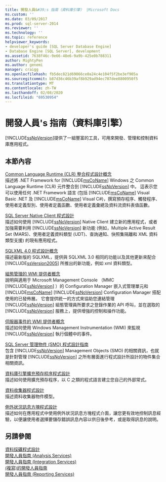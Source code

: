 ```yaml
---
title: 開發人員&#39;s 指南（資料庫引擎） |Microsoft Docs
ms.custom: ''
ms.date: 03/09/2017
ms.prod: sql-server-2014
ms.reviewer: ''
ms.technology: ''
ms.topic: reference
helpviewer_keywords:
- developer's guide [SQL Server Database Engine]
- Database Engine [SQL Server], development
ms.assetid: 7638f46c-9e66-48e6-9a9b-425e0b788311
author: MightyPen
ms.author: genemi
manager: craigg
ms.openlocfilehash: fb5dec821d69066ce0a24c4e104f5f2be3ef905a
ms.sourcegitcommit: b87d36c46b39af8b929ad94ec707dee8800950f5
ms.translationtype: MT
ms.contentlocale: zh-TW
ms.lasthandoff: 02/08/2020
ms.locfileid: "69530954"
---
```

# <a name="developer39s-guide-database-engine"></a>開發人員&#39;s 指南（資料庫引擎）
  [!INCLUDE[ssNoVersion](../includes/ssnoversion-md.md)]提供了一組豐富的工具，可用來開發、管理和控制資料庫應用程式。  
  
## <a name="in-this-section"></a>本節內容  
 [Common Language Runtime &#40;CLR&#41; 整合程式設計概念](clr-integration/common-language-runtime-clr-integration-programming-concepts.md)  
 描述將 .NET Framework for [!INCLUDE[msCoName](../includes/msconame-md.md)] Windows 之 Common Language Runtime (CLR) 元件整合到 [!INCLUDE[ssNoVersion](../includes/ssnoversion-md.md)] 中。 這表示您可以使用任何 .NET Framework 語言 (包括 [!INCLUDE[msCoName](../includes/msconame-md.md)] Visual Basic .NET 及 [!INCLUDE[msCoName](../includes/msconame-md.md)] Visual C#)，撰寫預存程序、觸發程序、使用者定義型別、使用者定義函數、使用者定義彙總及資料流資料表值函數。  
  
 [SQL Server Native Client 程式設計](native-client/sql-server-native-client-programming.md)  
 描述如何使用 [!INCLUDE[ssNoVersion](../includes/ssnoversion-md.md)] Native Client 建立新的應用程式，或者加強需要利用 [!INCLUDE[ssNoVersion](../includes/ssnoversion-md.md)] 新功能 (例如，Multiple Active Result Set (MARS)、使用者定義資料類型 (UDT)、查詢通知、快照集隔離和 XML 資料類型支援) 的現有應用程式。  
  
 [SQLXML 4.0 程式設計概念](sqlxml/sqlxml-4-0-programming-concepts.md)  
 描述最新版的 SQLXML，提供與 SQLXML 3.0 相同的功能以及其他更新來配合 [!INCLUDE[ssVersion2005](../includes/ssversion2005-md.md)] 所推出的新功能，例如 xml 資料類型。  
  
 [組態管理的 WMI 提供者概念](wmi-provider-configuration/wmi-provider-for-configuration-management.md)  
 說明與適用于 Microsoft Management Console （MMC [!INCLUDE[ssNoVersion](../includes/ssnoversion-md.md)] ）的 Configuration Manager 嵌入式管理單元和[!INCLUDE[msCoName](../includes/msconame-md.md)] [!INCLUDE[ssNoVersion](../includes/ssnoversion-md.md)] Configuration Manager 搭配使用的已發佈層。 它會提供統一的方式來協助您連結管理 [!INCLUDE[ssNoVersion](../includes/ssnoversion-md.md)] 組態管理員所要求之登錄作業的 API 呼叫，並在選取的 [!INCLUDE[ssNoVersion](../includes/ssnoversion-md.md)] 服務上，提供增強的控制和操作功能。  
  
 [伺服器事件的 WMI 提供者概念](wmi-provider-server-events/wmi-provider-for-server-events-concepts.md)  
 描述如何使用 Windows Management Instrumentation (WMI) 來監視 [!INCLUDE[ssNoVersion](../includes/ssnoversion-md.md)] 執行個體中的事件。  
  
 [SQL Server 管理物件 &#40;SMO&#41; 程式設計指南](server-management-objects-smo/sql-server-management-objects-smo-programming-guide.md)  
 包含 [!INCLUDE[ssNoVersion](../includes/ssnoversion-md.md)] Management Objects (SMO) 的相關資訊，也就是針對管理 [!INCLUDE[ssNoVersion](../includes/ssnoversion-md.md)] 之所有層面進行程式設計所設計的物件集合相關資訊。  
  
 [資料庫引擎擴充預存程序程式設計](database-engine-extended-stored-procedure-programming.md)  
 描述如何使用擴充預存程序，以 C 之類的程式語言建立您自己的外部常式。  
  
 [資料收集器程式設計](../database-engine/dev-guide/data-collector-programming.md)  
 描述資料收集器物件模型。  
  
 [例外狀況訊息方塊程式設計](../database-engine/dev-guide/exception-message-box-programming.md)  
 描述如何在應用程式中使用例外狀況訊息方塊程式介面，讓您更有效地控制訊息經驗，以便讓使用者選擇要儲存錯誤訊息內容以供日後參考，或是取得訊息的說明。  
  
## <a name="see-also"></a>另請參閱  
 [資料採礦程式設計](../analysis-services/dev-guide/data-mining-programming.md)   
 [開發人員指南 &#40;Analysis Services&#41;](https://docs.microsoft.com/analysis-services/analysis-services-developer-documentation)   
 [開發人員指南 &#40;Integration Services&#41;](../integration-services/integration-services-developer-documentation.md)   
 [&#40;複寫&#41;的開發人員指南](replication/concepts/replication-developer-documentation.md)   
 [開發人員指南 &#40;Reporting Services&#41;](../reporting-services/reporting-services-developer-documentation.md)  
  
  
